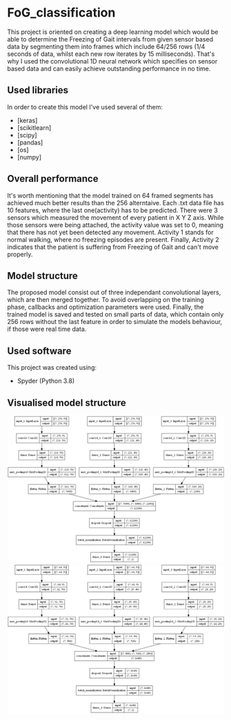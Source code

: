 # FoG_classification
This project is oriented on creating a deep learning model which would be able to determine the Freezing of Gait intervals from given sensor based data by segmenting them into frames which include 64/256 rows (1/4 seconds of data, whilst each new row iterates by 15 milliseconds). That's why I used the convolutional 1D neural network which specifies on sensor based data and can easily achieve outstanding performance in no time. 
## Used libraries
In order to create this model I've used several of them:
* [keras]
* [scikitlearn]
* [scipy]
* [pandas]
* [os]
* [numpy]
## Overall performance
It's worth mentioning that the model trained on 64 framed segments has achieved much better results than the 256 alterntaive. Each .txt data file has 10 features, where the last one(activity) has to be predicted. There were 3 sensors which measured the movement of every patient in X Y Z axis. While those sensors were being attached, the activity value was set to 0, meaning that there has not yet been detected any movement. Activity 1 stands for normal walking, where no freezing episodes are present. Finally, Activity 2 indicates that the patient is suffering from Freezing of Gait and can't move properly.
## Model structure
The proposed model consist out of three independant convolutional layers, which are then merged together. To avoid overlapping on the training phase, callbacks and optimization parameters were used. Finally, the trained model is saved and tested on small parts of data, which contain only 256 rows without the last feature in order to simulate the models behaviour, if those were real time data.
## Used software
This project was created using:
* Spyder (Python 3.8)
## Visualised model structure
![CNN1D with 256 framed segments](./Model_plots/model_plot.png)
![CNN1D with 64 framed segments](./Model_plots/model_plot_64.png)
